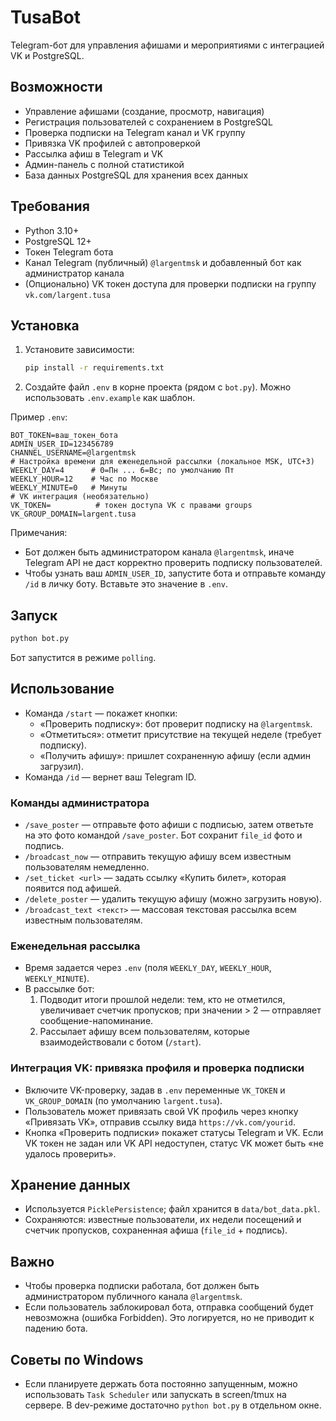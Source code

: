 # TusaBot

Telegram-бот для управления афишами и мероприятиями с интеграцией VK и PostgreSQL.

## Возможности

- Управление афишами (создание, просмотр, навигация)
- Регистрация пользователей с сохранением в PostgreSQL
- Проверка подписки на Telegram канал и VK группу
- Привязка VK профилей с автопроверкой
- Рассылка афиш в Telegram и VK
- Админ-панель с полной статистикой
- База данных PostgreSQL для хранения всех данных

## Требования
- Python 3.10+
- PostgreSQL 12+
- Токен Telegram бота
- Канал Telegram (публичный) `@largentmsk` и добавленный бот как администратор канала
- (Опционально) VK токен доступа для проверки подписки на группу `vk.com/largent.tusa`

## Установка
1. Установите зависимости:
   ```bash
   pip install -r requirements.txt
   ```
2. Создайте файл `.env` в корне проекта (рядом с `bot.py`). Можно использовать `.env.example` как шаблон.

Пример `.env`:
```env
BOT_TOKEN=ваш_токен_бота
ADMIN_USER_ID=123456789
CHANNEL_USERNAME=@largentmsk
# Настройка времени для еженедельной рассылки (локальное MSK, UTC+3)
WEEKLY_DAY=4      # 0=Пн ... 6=Вс; по умолчанию Пт
WEEKLY_HOUR=12    # Час по Москве
WEEKLY_MINUTE=0   # Минуты
# VK интеграция (необязательно)
VK_TOKEN=          # токен доступа VK с правами groups
VK_GROUP_DOMAIN=largent.tusa
```

Примечания:
- Бот должен быть администратором канала `@largentmsk`, иначе Telegram API не даст корректно проверить подписку пользователей.
- Чтобы узнать ваш `ADMIN_USER_ID`, запустите бота и отправьте команду `/id` в личку боту. Вставьте это значение в `.env`.

## Запуск
```bash
python bot.py
```
Бот запустится в режиме `polling`.

## Использование
- Команда `/start` — покажет кнопки:
  - «Проверить подписку»: бот проверит подписку на `@largentmsk`.
  - «Отметиться»: отметит присутствие на текущей неделе (требует подписку).
  - «Получить афишу»: пришлет сохраненную афишу (если админ загрузил).
- Команда `/id` — вернет ваш Telegram ID.

### Команды администратора
- `/save_poster` — отправьте фото афиши с подписью, затем ответьте на это фото командой `/save_poster`. Бот сохранит `file_id` фото и подпись.
- `/broadcast_now` — отправить текущую афишу всем известным пользователям немедленно.
- `/set_ticket <url>` — задать ссылку «Купить билет», которая появится под афишей.
- `/delete_poster` — удалить текущую афишу (можно загрузить новую).
- `/broadcast_text <текст>` — массовая текстовая рассылка всем известным пользователям.

### Еженедельная рассылка
- Время задается через `.env` (поля `WEEKLY_DAY`, `WEEKLY_HOUR`, `WEEKLY_MINUTE`).
- В рассылке бот:
  1) Подводит итоги прошлой недели: тем, кто не отметился, увеличивает счетчик пропусков; при значении > 2 — отправляет сообщение-напоминание.
  2) Рассылает афишу всем пользователям, которые взаимодействовали с ботом (`/start`).

### Интеграция VK: привязка профиля и проверка подписки
- Включите VK-проверку, задав в `.env` переменные `VK_TOKEN` и `VK_GROUP_DOMAIN` (по умолчанию `largent.tusa`).
- Пользователь может привязать свой VK профиль через кнопку «Привязать VK», отправив ссылку вида `https://vk.com/yourid`.
- Кнопка «Проверить подписки» покажет статусы Telegram и VK. Если VK токен не задан или VK API недоступен, статус VK может быть «не удалось проверить».

## Хранение данных
- Используется `PicklePersistence`; файл хранится в `data/bot_data.pkl`.
- Сохраняются: известные пользователи, их недели посещений и счетчик пропусков, сохраненная афиша (`file_id` + подпись).

## Важно
- Чтобы проверка подписки работала, бот должен быть администратором публичного канала `@largentmsk`.
- Если пользователь заблокировал бота, отправка сообщений будет невозможна (ошибка Forbidden). Это логируется, но не приводит к падению бота.

## Советы по Windows
- Если планируете держать бота постоянно запущенным, можно использовать `Task Scheduler` или запускать в screen/tmux на сервере. В dev-режиме достаточно `python bot.py` в отдельном окне.
